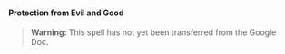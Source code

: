 #### Protection from Evil and Good
<!-- markdownlint-disable-next-line no-emphasis-as-heading -->

> **Warning:**
> This spell has not yet been transferred from the Google Doc.
